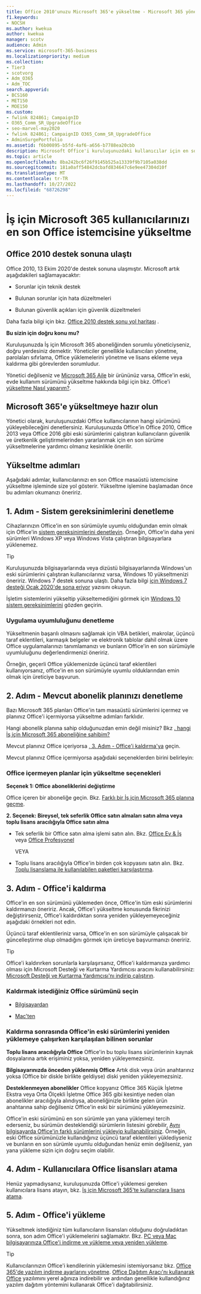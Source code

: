 ```yaml
---
title: Office 2010'unuzu Microsoft 365'e yükseltme - Microsoft 365 yöneticisi
f1.keywords:
- NOCSH
ms.author: kwekua
author: kwekua
manager: scotv
audience: Admin
ms.service: microsoft-365-business
ms.localizationpriority: medium
ms.collection:
- Tier3
- scotvorg
- Adm_O365
- Adm_TOC
search.appverid:
- BCS160
- MET150
- MOE150
ms.custom:
- fwlink 824861; CampaignID
- O365_Comm_SR_UpgradeOffice
- seo-marvel-may2020
- fwlink 824861; CampaignID O365_Comm_SR_UpgradeOffice
- AdminSurgePortfolio
ms.assetid: f6b00895-b5fd-4af6-a656-b7788ea20cbb
description: Microsoft Office'i kuruluşunuzdaki kullanıcılar için en son Office istemcisine yükseltme hakkında bilgi edinin.
ms.topic: article
ms.openlocfilehash: 8ba242bc6f26f9145b525a13339f9b7105a038dd
ms.sourcegitcommit: 181a0aff54842dcbafd834647c6e9ee47304d10f
ms.translationtype: MT
ms.contentlocale: tr-TR
ms.lasthandoff: 10/27/2022
ms.locfileid: "68726298"
---
```

# <a name="upgrade-your-microsoft-365-for-business-users-to-the-latest-office-client"></a>İş için Microsoft 365 kullanıcılarınızı en son Office istemcisine yükseltme

## <a name="office-2010-reaches-end-of-support"></a>Office 2010 destek sonuna ulaştı

Office 2010, 13 Ekim 2020'de destek sonuna ulaşmıştır. Microsoft artık aşağıdakileri sağlamayacaktır:

- Sorunlar için teknik destek

- Bulunan sorunlar için hata düzeltmeleri

- Bulunan güvenlik açıkları için güvenlik düzeltmeleri

Daha fazla bilgi için bkz. [Office 2010 destek sonu yol haritası](/deployoffice/endofsupport/office-2010-end-support-roadmap) .

 **Bu sizin için doğru konu mu?**
  
 Kuruluşunuzda İş için Microsoft 365 aboneliğinden sorumlu yöneticiyseniz, doğru yerdesiniz demektir. Yöneticiler genellikle kullanıcıları yönetme, parolaları sıfırlama, Office yüklemelerini yönetme ve lisans ekleme veya kaldırma gibi görevlerden sorumludur.

 Yönetici değilseniz ve [Microsoft 365 Aile](https://support.microsoft.com/office/28cbc8cf-1332-4f04-9123-9b660abb629e#BKMK_OfficePlans) bir ürününüz varsa, Office'in eski, evde kullanım sürümünü yükseltme hakkında bilgi için bkz. Office'i [yükseltme Nasıl yaparım?](https://support.microsoft.com/office/ee68f6cf-422f-464a-82ec-385f65391350).

## <a name="get-ready-to-upgrade-to-microsoft-365"></a>Microsoft 365'e yükseltmeye hazır olun

Yönetici olarak, kuruluşunuzdaki Office kullanıcılarının hangi sürümünü yükleyebileceğini denetlersiniz. Kuruluşunuzda Office'in Office 2010, Office 2013 veya Office 2016 gibi eski sürümlerini çalıştıran kullanıcıların güvenlik ve üretkenlik geliştirmelerinden yararlanmak için en son sürüme yükseltmelerine yardımcı olmanız kesinlikle önerilir.

## <a name="upgrade-steps"></a>Yükseltme adımları

Aşağıdaki adımlar, kullanıcılarınızı en son Office masaüstü istemcisine yükseltme işleminde size yol gösterir. Yükseltme işlemine başlamadan önce bu adımları okumanızı öneririz.
  
## <a name="step-1---check-system-requirements"></a>1. Adım - Sistem gereksinimlerini denetleme

Cihazlarınızın Office'in en son sürümüyle uyumlu olduğundan emin olmak için Office'in [sistem gereksinimlerini denetleyin](https://www.microsoft.com/microsoft-365/microsoft-365-and-office-resources). Örneğin, Office'in daha yeni sürümleri Windows XP veya Windows Vista çalıştıran bilgisayarlara yüklenemez.
  
> [!TIP]
> Kuruluşunuzda bilgisayarlarında veya dizüstü bilgisayarlarında Windows'un eski sürümlerini çalıştıran kullanıcılarınız varsa, Windows 10 yükseltmenizi öneririz. Windows 7 destek sonuna ulaştı. Daha fazla bilgi [için Windows 7 desteği Ocak 2020'de sona eriyor](https://www.microsoft.com/microsoft-365/windows/end-of-windows-7-support?rtc=1) yazısını okuyun.

İşletim sistemlerini yükseltip yükseltemediğini görmek için [Windows 10 sistem gereksinimlerini](https://www.microsoft.com/windows/windows-10-specifications) gözden geçirin.

### <a name="check-application-compatibility"></a>Uygulama uyumluluğunu denetleme

Yükseltmenin başarılı olmasını sağlamak için VBA betikleri, makrolar, üçüncü taraf eklentileri, karmaşık belgeler ve elektronik tablolar dahil olmak üzere Office uygulamalarınızı tanımlamanızı ve bunların Office'in en son sürümüyle uyumluluğunu değerlendirmenizi öneririz.
  
Örneğin, geçerli Office yüklemenizde üçüncü taraf eklentileri kullanıyorsanız, office'in en son sürümüyle uyumlu olduklarından emin olmak için üreticiye başvurun.
  
## <a name="step-2---check-your-existing-subscription-plan"></a>2. Adım - Mevcut abonelik planınızı denetleme

Bazı Microsoft 365 planları Office'in tam masaüstü sürümlerini içermez ve planınız Office'i içermiyorsa yükseltme adımları farklıdır.
  
Hangi abonelik planına sahip olduğunuzdan emin değil misiniz? Bkz [. hangi İş için Microsoft 365 aboneliğine sahibim?](../admin-overview/what-subscription-do-i-have.md)
  
Mevcut planınız Office içeriyorsa [, 3. Adım - Office'i kaldırma'ya](#step-3---uninstall-office) geçin.
  
Mevcut planınız Office içermiyorsa aşağıdaki seçeneklerden birini belirleyin:
  
### <a name="upgrade-options-for-plans-that-dont-include-office"></a>Office içermeyen planlar için yükseltme seçenekleri

 **Seçenek 1: Office aboneliklerini değiştirme**

Office içeren bir aboneliğe geçin. Bkz. [Farklı bir İş için Microsoft 365 planına geçme](../../commerce/subscriptions/switch-to-a-different-plan.md).

**2. Seçenek: Bireysel, tek seferlik Office satın almaları satın alma veya toplu lisans aracılığıyla Office satın alma**

 - Tek seferlik bir Office satın alma işlemi satın alın. Bkz. [Office Ev &amp; İş](https://www.microsoft.com/microsoft-365/buy/compare-all-microsoft-365-products-b) veya [Office Profesyonel](https://www.microsoft.com/microsoft-365/p/office-professional-2019/CFQ7TTC0K7C5/)

     VEYA

 - Toplu lisans aracılığıyla Office'in birden çok kopyasını satın alın. Bkz. [Toplu lisanslama ile kullanılabilen paketleri karşılaştırma](https://products.office.com/business/microsoft-office-volume-licensing-suites-comparison).

## <a name="step-3---uninstall-office"></a>3. Adım - Office'i kaldırma

Office'in en son sürümünü yüklemeden önce, Office'in tüm eski sürümlerini kaldırmanızı öneririz. Ancak, Office'i yükseltme konusunda fikrinizi değiştirirseniz, Office'i kaldırdıktan sonra yeniden yükleyemeyeceğiniz aşağıdaki örnekleri not edin.
  
Üçüncü taraf eklentileriniz varsa, Office'in en son sürümüyle çalışacak bir güncelleştirme olup olmadığını görmek için üreticiye başvurmanızı öneririz.

> [!TIP]
> Office'i kaldırırken sorunlarla karşılaşırsanız, Office'i kaldırmanıza yardımcı olması için Microsoft Desteği ve Kurtarma Yardımcısı aracını kullanabilirsiniz: [Microsoft Desteği ve Kurtarma Yardımcısı'nı indirip çalıştırın](https://go.microsoft.com/fwlink/?LinkID=2155008).

### <a name="select-the-version-of-office-you-want-to-uninstall"></a>Kaldırmak istediğiniz Office sürümünü seçin

- [Bilgisayardan](https://support.microsoft.com/office/9dd49b83-264a-477a-8fcc-2fdf5dbf61d8)

- [Mac'ten](https://support.microsoft.com/office/eefa1199-5b58-43af-8a3d-b73dc1a8cae3)
  
### <a name="known-issues-trying-to-reinstall-older-versions-of-office-after-an-uninstall"></a>Kaldırma sonrasında Office'in eski sürümlerini yeniden yüklemeye çalışırken karşılaşılan bilinen sorunlar

 **Toplu lisans aracılığıyla Office** Office'in bu toplu lisans sürümlerinin kaynak dosyalarına artık erişiminiz yoksa, yeniden yükleyemezsiniz.

 **Bilgisayarınızda önceden yüklenmiş Office** Artık disk veya ürün anahtarınız yoksa (Office bir diskle birlikte geldiyse) diski yeniden yükleyemezsiniz.

 **Desteklenmeyen abonelikler** Office kopyanız Office 365 Küçük İşletme Ekstra veya Orta Ölçekli İşletme Office 365 gibi kesintiye neden olan abonelikler aracılığıyla alındıysa, aboneliğinizle birlikte gelen ürün anahtarına sahip değilseniz Office'in eski bir sürümünü yükleyemezsiniz.

Office'in eski sürümünü en son sürümle yan yana yüklemeyi tercih ederseniz, bu sürümün desteklendiği sürümlerin listesini görebilir, [Aynı bilgisayarda Office'in farklı sürümlerini yükleyip kullanabilirsiniz](https://support.microsoft.com/office/6ebb44ce-18a3-43f9-a187-b78c513788bf). Örneğin, eski Office sürümünüzle kullandığınız üçüncü taraf eklentileri yüklediyseniz ve bunların en son sürümle uyumlu olduğundan henüz emin değilseniz, yan yana yükleme sizin için doğru seçim olabilir.

## <a name="step-4---assign-office-licenses-to-users"></a>4. Adım - Kullanıcılara Office lisansları atama

Henüz yapmadıysanız, kuruluşunuzda Office'i yüklemesi gereken kullanıcılara lisans atayın, bkz. [İş için Microsoft 365'te kullanıcılara lisans atama](../manage/assign-licenses-to-users.md).
  
## <a name="step-5---install-office"></a>5. Adım - Office'i yükleme

Yükseltmek istediğiniz tüm kullanıcıların lisansları olduğunu doğruladıktan sonra, son adım Office'i yüklemelerini sağlamaktır. Bkz. [PC veya Mac bilgisayarınıza Office'i indirme ve yükleme veya yeniden yükleme](https://support.microsoft.com/office/4414eaaf-0478-48be-9c42-23adc4716658).
  
> [!TIP]
> Kullanıcılarınızın Office'i kendilerinin yüklemesini istemiyorsanız bkz. [Office 365'de yazılım indirme ayarlarını yönetme](/DeployOffice/manage-software-download-settings-office-365). [Office Dağıtım Aracı'nı kullanarak Office](/DeployOffice/overview-office-deployment-tool) yazılımını yerel ağınıza indirebilir ve ardından genellikle kullandığınız yazılım dağıtım yöntemini kullanarak Office'i dağıtabilirsiniz.